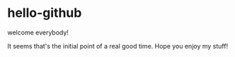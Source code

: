 # hello-github
welcome everybody!

It seems that's the initial point of a real good time. Hope you enjoy my stuff!

